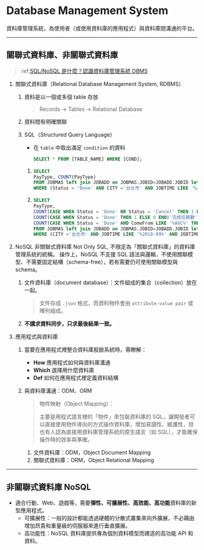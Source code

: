 # Database Management System

資料庫管理系統，為使用者（或使用資料庫的應用程式）與資料庫間溝通的平台。

----

## 關聯式資料庫、非關聯式資料庫

> ref:[SQL/NoSQL 是什麼？認識資料庫管理系統 DBMS](https://tw.alphacamp.co/blog/sql-nosql-database-dbms-introduction)


1. 關聯式資料庫（Relational Database Management System, RDBMS）
    1. 資料是以一個或多個 table 存放


        > Records → Tables → Relational Database


    2. 資料間有明確關聯
    3. SQL（Structured Query Language）
        - 在 `table` 中取出滿足 `condition` 的資料
             ```SQL
             SELECT * FROM [TABLE_NAME] WHERE [COND];
             ```


        1. 
             ```SQL
             SELECT 
             PayType, COUNT(PayType)
             FROM JOBMAS left join JOBADD on JOBMAS.JOBID=JOBADD.JOBID left join JOBPAY on JOBMAS.JOBID=JOBPAY.JOBID 
             WHERE (Status = 'Done' AND CITY ='台北市' AND JOBTIME LIKE '%2018-09%') GROUP BY paytype;
             ```

        2. 
             ```SQL
             SELECT 
             PayType, 
             COUNT(CASE WHEN Status = 'Done' OR Status = 'Cancel' THEN 1 ELSE 0 END)'原始任務數(Done+Cancel)',
             COUNT(CASE WHEN Status = 'Done' THEN 1 ELSE 0 END)'完成任務數',
             COUNT(CASE WHEN Status = 'Done' AND ComeFrom LIKE '%AGC%' THEN 1 ELSE 0 END)'AGC完成任務數'
             FROM JOBMAS left join JOBADD on JOBMAS.JOBID=JOBADD.JOBID left join JOBPAY on JOBMAS.JOBID=JOBPAY.JOBID 
             WHERE (CITY ='台北市' AND JOBTIME LIKE '%2018-09%' AND JOBTIME LIKE '% 08:%');
             ```

2. NoSQL 非關聯式資料庫
    Not Only SQL, 不限定為「關聯式資料庫」的資料庫管理系統的統稱。
    操作上，NoSQL 不支援 SQL 語法與邏輯，不使用關聯模型、不需要固定結構（schema-free），若有需要仍可使用關聯模型與 schema。

    1. 文件資料庫（document database）：文件組成的集合（collection）放在一起。


        > 文件存成 `.json` 格式，而資料物件會由 `attribute-value pair` 或陣列組成。


    2. **不講求資料同步，只求最後結果一致。**

3. 應用程式與資料庫

    1. 當要在應用程式裡整合資料庫股臉系統時，需瞭解：

         - **How** 應用程式如何與資料庫溝通
         - **Which** 選擇用什麼資料庫
         - **Def** 如何在應用程式裡定義資料結構

    2. 與資料庫溝通：ODM、ORM


         > 物件映射（Object Mapping）：
         > 
         >主要是用程式語言裡的「物件」來包裝資料庫的 SQL，讓開發者可以直接使用物件導向的方式操作資料庫，增加易讀性、維護性，但也有人認為直接用資料庫管理系統的原生語言（如 SQL），才能確保操作時的效率與準確。


         1. 文件資料庫：ODM，Object Document Mapping
         2. 關聯式資料庫：ORM，Object Relational Mapping


----


## 非關聯式資料庫 NoSQL

- 適合行動、Web、遊戲等，需要**彈性、可擴展性、高效能、高功能**資料庫的新型應用程式。
  - 可擴展性：一般的設計都能透過硬體的分散式叢集來向外擴展，不必藉由增加昂貴和重量級的伺服器來進行垂直擴展。
  - 高功能性：NoSQL 資料庫提供專為個別資料模型而建造的高功能 API 和資料。



